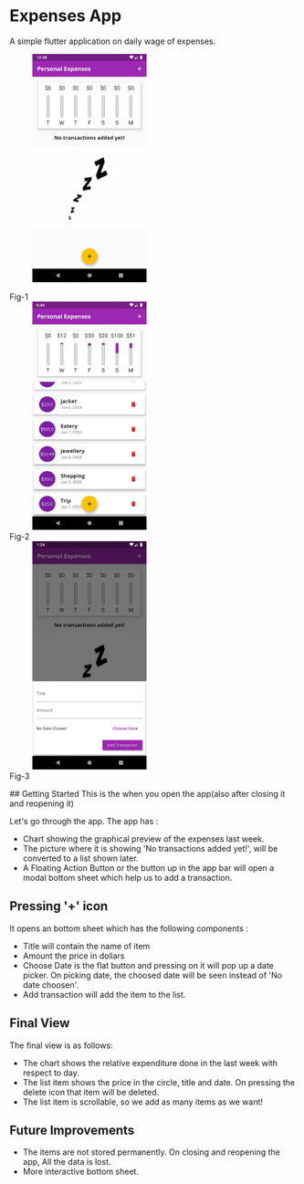 # Expenses App

A simple flutter application on daily wage of expenses.

<p float="left"><img src="assets/ReadmeImages/firstTimeOpeningScreenshot.png" height="400px" width="200px" hspace="40px"/><figcaption>Fig-1</figcaption><img src="assets/ReadmeImages/FinalView.png" height="400px" width="200px" hspace="40px"/><figcaption>Fig-2</figcaption><img src="assets/ReadmeImages/Bottom%20Sheet.png" height="400px" width="200px" hspace="40px"/><figcaption>Fig-3</figcaption></p>
## Getting Started
This is the when you open the app(also after closing it and reopening it)

Let's go through the app. The app has :
- Chart showing the graphical preview of the expenses last week.
- The picture where it is showing 'No transactions added yet!', will be converted to a list shown later.
- A Floating Action Button or the button up in the app bar will open a modal bottom sheet which help us to add a transaction.

 ## Pressing '+' icon
 It opens an bottom sheet which has the following components :

- Title will contain the name of item
- Amount the price in dollars
- Choose Date is the flat button and pressing on it will pop up a date picker. On picking date, the choosed date will be seen instead of 'No date choosen'.
- Add transaction will add the item to the list.

## Final View
The final view is as follows:
- The chart shows the relative expenditure done in the last week with respect to day.
- The list item shows the price in the circle, title and date. On pressing the delete icon that item will be deleted.
- The list item is scrollable, so we add as many items as we want!

## Future Improvements
- The items are not stored permanently. On closing and reopening the app, All the data is lost.
- More interactive bottom sheet. 
